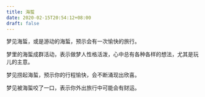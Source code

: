 ```yaml
---
title: 海蜇
date: 2020-02-15T20:54:12+08:00
draft: false
---
```


梦见海蜇，或是游动的海蜇，预示会有一次愉快的旅行。

梦里的海蜇成群活动，表示做梦人性格活泼，心中总有各种各样的想法，尤其是玩儿的主意。

梦见捞起海蜇，预示你的行程愉快，会不断涌现出欣喜。

梦见被海蜇咬了一口，表示你外出旅行中可能会有财运。

